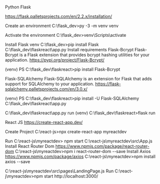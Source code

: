 Python Flask 


https://flask.palletsprojects.com/en/2.2.x/installation/
 
Create an environment
C:\flask_dev>py -3 -m venv venv


Activate the environment
C:\flask_dev>venv\Scripts\activate


Install Flask
venv C:\flask_dev>pip install Flask
C:\flask_dev\flaskreact\app.py
Install requirements
Flask-Bcrypt
Flask-Bcrypt is a Flask extension that provides bcrypt hashing utilities for your application.
https://pypi.org/project/Flask-Bcrypt/

(venv) PS C:\flask_dev\flaskreact>pip install Flask-Bcrypt

Flask-SQLAlchemy
Flask-SQLAlchemy is an extension for Flask that adds support for SQLAlchemy to your application.
https://flask-sqlalchemy.palletsprojects.com/en/3.0.x/

(venv) PS C:\flask_dev\flaskreact>pip install -U Flask-SQLAlchemy
C:\flask_dev\flaskreact\app.py

C:\flask_dev\flaskreact\app.py
run (venv) C:\flask_dev\flaskreact>flask run

React JS
https://create-react-app.dev/

Create Project
C:\react-js>npx create-react-app myreactdev

Run
C:\react-js\myreactdev> npm start
C:\react-js\myreactdev\src\App.js
Install React Router Dom
https://www.npmjs.com/package/react-router-dom
C:\react-js\myreactdev>npm i react-router-dom --save
Install Axios
https://www.npmjs.com/package/axios
C:\react-js\myreactdev>npm install axios --save

C:\react-js\myreactdev\src\pages\LandingPage.js
Run C:\react-j\myreactdev>npm start
http://localhost:3000/

